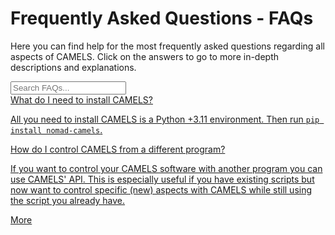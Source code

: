 # Frequently Asked Questions - FAQs

Here you can find help for the most frequently asked questions regarding all aspects of CAMELS. Click on the answers to go to more in-depth descriptions and explanations.

<!-- Search Input -->
<input type="text" id="searchInput" placeholder="Search FAQs..." onkeyup="filterFAQs()" />

<!-- FAQ Container -->
<div class="box-container" id="faqContainer">
    <!-- FAQ Item -->
    <a href="../installation/installation.md" class="box">
    <span class="box-title">What do I need to install CAMELS?</span>
    <p class="box-content">All you need to install CAMELS is a Python +3.11 environment. Then run <code>pip install nomad-camels</code>.</p>
    </a>
    <a href="../api/api_landing.html" class="box">
    <span class="box-title">How do I control CAMELS from a different program?</span>
    <p class="box-content">If you want to control your CAMELS software with another program you can use CAMELS' API. This is especially useful if you have existing scripts but now want to control specific (new) aspects with CAMELS while still using the script you already have.</p>
    <span class="more-link" onclick="toggleContent(event, this)">More</span>
    </a>
</div>
